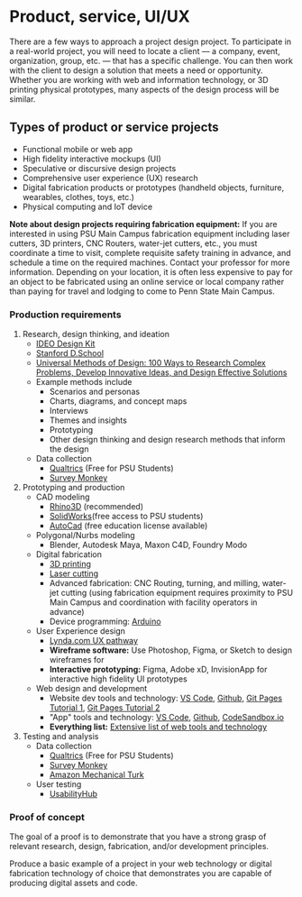 # Product, service, UI/UX

There are a few ways to approach a project design project. To participate in a real-world project, you will need to locate a client — a company, event, organization, group, etc. — that has a specific challenge. You can then work with the client to design a solution that meets a need or opportunity. Whether you are working with web and information technology, or 3D printing physical prototypes, many aspects of the design process will be similar.

## Types of product or service projects

* Functional mobile or web app
* High fidelity interactive mockups \(UI\)
* Speculative or discursive design projects
* Comprehensive user experience \(UX\) research 
* Digital fabrication products or prototypes \(handheld objects, furniture, wearables, clothes, toys, etc.\)
* Physical computing and IoT device 

**Note about design projects requiring fabrication equipment:** If you are interested in using PSU Main Campus fabrication equipment including laser cutters, 3D printers, CNC Routers, water-jet cutters, etc., you must coordinate a time to visit, complete requisite safety training in advance, and schedule a time on the required machines. Contact your professor for more information. Depending on your location, it is often less expensive to pay for an object to be fabricated using an online service or local company rather than paying for travel and lodging to come to Penn State Main Campus.

### Production requirements

1. Research, design thinking, and ideation
   * [IDEO Design Kit](http://www.designkit.org/methods)
   * [Stanford D.School](https://dschool.stanford.edu/resources/the-bootcamp-bootleg)
   * [Universal Methods of Design: 100 Ways to Research Complex Problems, Develop Innovative Ideas, and Design Effective Solutions](https://www.amazon.com/Universal-Methods-Design-Innovative-Effective/dp/1592537561/)
   * Example methods include
     * Scenarios and personas
     * Charts, diagrams, and concept maps
     * Interviews
     * Themes and insights
     * Prototyping
     * Other design thinking and design research methods that inform the design
   * Data collection
     * [Qualtrics](https://pennstate.qualtrics.com) \(Free for PSU Students\)
     * [Survey Monkey](https://www.surveymonkey.com/)
2. Prototyping and production
   * CAD modeling
     * [Rhino3D](https://www.rhino3d.com/) \(recommended\)
     * [SolidWorks](https://www.solidworks.com/)\(free access to PSU students\)
     * [AutoCad](https://www.autodesk.com/products/autocad/overview) \(free education license available\)
   * Polygonal/Nurbs modeling
     * Blender, Autodesk Maya, Maxon C4D, Foundry Modo
   * Digital fabrication
     * [3D printing](https://www.shapeways.com)
     * [Laser cutting](https://sendcutsend.com)
     * Advanced fabrication: CNC Routing, turning, and milling, water-jet cutting \(using fabrication equipment requires proximity to PSU Main Campus and coordination with facility operators in advance\)
     * Device programming: [Arduino](https://www.arduino.cc/)
   * User Experience design
     * [Lynda.com UX pathway](https://www.lynda.com/learning-paths/Design/become-a-user-experience-designer)
     * **Wireframe software:** Use Photoshop, Figma, or Sketch to design wireframes for
     * **Interactive prototyping:** Figma, Adobe xD, InvisionApp for interactive high fidelity UI prototypes
   * Web design and development
     * Website dev tools and technology: [VS Code](https://code.visualstudio.com/), [Github](http://github.com), [Git Pages Tutorial 1](https://www.smashingmagazine.com/2014/08/build-blog-jekyll-github-pages/), [Git Pages Tutorial 2](https://www.youtube.com/watch?v=SWVjQsvQocA)
     * "App" tools and technology: [VS Code](https://code.visualstudio.com/), [Github](http://github.com), [CodeSandbox.io](https://codesandbox.io/dashboard/recent)
     * **Everything list:** [Extensive list of web tools and technology](https://free-for.dev/)
3. Testing and analysis
   * Data collection
     * [Qualtrics](https://pennstate.qualtrics.com) \(Free for PSU Students\)
     * [Survey Monkey](https://www.surveymonkey.com/)
     * [Amazon Mechanical Turk](https://www.mturk.com/)
   * User testing
     * [UsabilityHub](https://usabilityhub.com)

### Proof of concept

The goal of a proof is to demonstrate that you have a strong grasp of relevant research, design, fabrication, and/or development principles.

Produce a basic example of a project in your web technology or digital fabrication technology of choice that demonstrates you are capable of producing digital assets and code.

